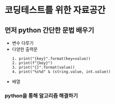 # 코딩테스트를 위한 자료공간

## 먼저 python 간단한 문법 배우기
* 변수 다루기
* 다양한 출력문 
    ```
    1. print("{key}".format(key=value))
    2. print(f"{key}")
    3. print("{}".format(value))
    4. print("%s%d" & (string.value, int.value))
    ```
* 배열

### python을 통해 알고리즘 해결하기